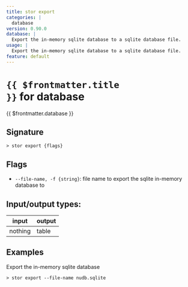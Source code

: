 ```yaml
---
title: stor export
categories: |
  database
version: 0.90.0
database: |
  Export the in-memory sqlite database to a sqlite database file.
usage: |
  Export the in-memory sqlite database to a sqlite database file.
feature: default
---
```


<!-- This file is automatically generated. Please edit the command in https://github.com/nushell/nushell instead. -->

# <code>{{ $frontmatter.title }}</code> for database

<div class='command-title'>{{ $frontmatter.database }}</div>

## Signature

`> stor export {flags} `

## Flags

- `--file-name, -f {string}`: file name to export the sqlite in-memory database to

## Input/output types:

| input   | output |
| ------- | ------ |
| nothing | table  |

## Examples

Export the in-memory sqlite database

```nushell
> stor export --file-name nudb.sqlite

```
